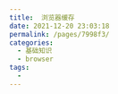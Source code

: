 ```yaml
---
title:  浏览器缓存
date: 2021-12-20 23:03:18
permalink: /pages/7998f3/
categories:
  - 基础知识
  - browser
tags:
  - 
---
```


